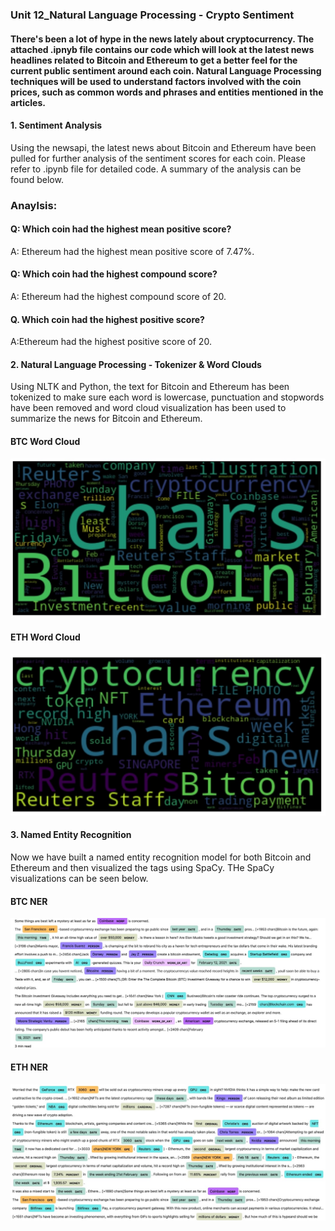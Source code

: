 ### Unit 12_Natural Language Processing - Crypto Sentiment 
#### There's been a lot of hype in the news lately about cryptocurrency. The attached .ipnyb file contains our code which will look at the latest news headlines related to Bitcoin and Ethereum to get a better feel for the current public sentiment around each coin. Natural Language Processing techniques will be used to understand factors involved with the coin prices, such as common words and phrases and entities mentioned in the articles. 

#### 1. Sentiment Analysis
Using the newsapi, the latest news about Bitcoin and Ethereum have been pulled for further analysis of the sentiment scores for each coin. Please refer to .ipynb file for detailed code. A summary of the analysis can be found below.

### Anaylsis:
#### Q: Which coin had the highest mean positive score?
A: Ethereum had the highest mean positive score of 7.47%.

#### Q: Which coin had the highest compound score?
A: Ethereum had the highest compound score of 20. 

#### Q. Which coin had the highest positive score?
A:Ethereum had the highest positive score of 20. 

#### 2. Natural Language Processing - Tokenizer & Word Clouds
Using NLTK and Python, the text for Bitcoin and Ethereum has been tokenized to make sure each word is lowercase, punctuation and stopwords have been removed and word cloud visualization has been used to summarize the news for Bitcoin and Ethereum. 

#### BTC Word Cloud 
![](images/btcword.jpeg)

#### ETH Word Cloud 
![](images/ethword.jpeg)

#### 3. Named Entity Recognition 
Now we have built a named entity recognition model for both Bitcoin and Ethereum and then visualized the tags using SpaCy. THe SpaCy visualizations can be seen below. 

#### BTC NER
![](images/btcner.jpeg)

#### ETH NER
![](images/ethner.jpeg)
